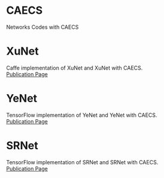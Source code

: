 # CAECS
Networks Codes with CAECS

# XuNet
Caffe implementation of XuNet and XuNet with CAECS.  
[Publication Page](https://ieeexplore.ieee.org/abstract/document/7444146)
# YeNet
TensorFlow implementation of YeNet and YeNet with CAECS.  
[Publication Page](https://ieeexplore.ieee.org/document/7937836)
# SRNet
TensorFlow implementation of SRNet and SRNet with CAECS.  
[Publication Page](https://ieeexplore.ieee.org/document/8470101)
